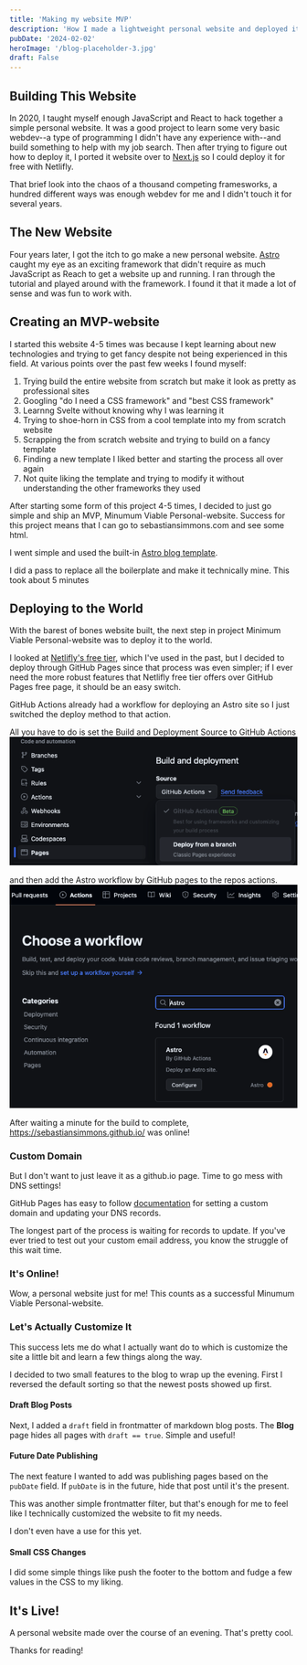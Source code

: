 ```yaml
---
title: 'Making my website MVP'
description: 'How I made a lightweight personal website and deployed it.'
pubDate: '2024-02-02'
heroImage: '/blog-placeholder-3.jpg'
draft: False
---
```


## Building This Website

In 2020, I taught myself enough JavaScript and React to hack together a simple personal website. It was a good project to learn some very basic webdev--a type of programming I didn't have any experience with--and build something to help with my job search. Then after trying to figure out how to deploy it, I ported it website over to [Next.js](https://nextjs.org/) so I could deploy it for free with Netlifly.

That brief look into the chaos of a thousand competing framesworks, a hundred different ways was enough webdev for me and I didn't touch it for several years.

## The New Website

Four years later, I got the itch to go make a new personal website.
[Astro](https://astro.build/) caught my eye as an exciting framework that didn't require as much JavaScript as Reach to get a website up and running.
I ran through the tutorial and played around with the framework. I found it that it made a lot of sense and was fun to work with.

## Creating an MVP-website

I started this website 4-5 times was because I kept learning about new technologies and trying to get fancy despite not being experienced in this field.
At various points over the past few weeks I found myself:

1. Trying build the entire website from scratch but make it look as pretty as professional sites
2. Googling "do I need a CSS framework" and "best CSS framework"
3. Learnng Svelte without knowing why I was learning it
4. Trying to shoe-horn in CSS from a cool template into my from scratch website
5. Scrapping the from scratch website and trying to build on a fancy template
6. Finding a new template I liked better and starting the process all over again
7. Not quite liking the template and trying to modify it without understanding the other frameworks they used


After starting some form of this project 4-5 times, I decided to just go simple and ship an MVP, Minumum Viable Personal-website. Success for this project means that I can go to sebastiansimmons.com and see some html.

I went simple and used the built-in [Astro blog template](https://github.com/withastro/astro/tree/latest/examples/blog).

I did a pass to replace all the boilerplate and make it technically mine. This took about 5 minutes

## Deploying to the World

With the barest of bones website built, the next step in project Minimum Viable Personal-website was to deploy it to the world.

I looked at [Netlifly's free tier](https://www.netlify.com/github-pages-vs-netlify/), which I've used in the past, but I decided to deploy through GitHub Pages since that process was even simpler; if I ever need the more robust features that Netlifly free tier offers over GitHub Pages free page, it should be an easy switch.

GitHub Actions already had a workflow for deploying an Astro site so I just switched the deploy method to that action.

All you have to do is set the Build and Deployment Source to GitHub Actions
![GitHub repository GitHub Pages deployment settings](../../../public/first_post/deploymentsettings.png)

and then add the Astro workflow by GitHub pages to the repos actions.
![GitHub action for Astro](../../../public/first_post/githubactions.png)

After waiting a minute for the build to complete, https://sebastiansimmons.github.io/ was online!

### Custom Domain

But I don't want to just leave it as a github.io page.
Time to go mess with DNS settings!

GitHub Pages has easy to follow [documentation](https://docs.github.com/en/pages/configuring-a-custom-domain-for-your-github-pages-site/about-custom-domains-and-github-pages) for setting a custom domain and updating your DNS records.

The longest part of the process is waiting for records to update. If you've ever tried to test out your custom email address, you know the struggle of this wait time.

### It's Online!

Wow, a personal website just for me! This counts as a successful Minumum Viable Personal-website. 



### Let's Actually Customize It

This success lets me do what I actually want do to which is customize the site a little bit and learn a few things along the way.

I decided to two small features to the blog to wrap up the evening. First I reversed the default sorting so that the newest posts showed up first.

#### Draft Blog Posts

Next, I added a `draft` field in frontmatter of markdown blog posts. The __Blog__ page hides all pages with `draft == true`. Simple and useful!

#### Future Date Publishing

The next feature I wanted to add was publishing pages based on the `pubDate` field. If `pubDate` is in the future, hide that post until it's the present.

This was another simple frontmatter filter, but that's enough for me to feel like I technically customized the website to fit my needs.

I don't even have a use for this yet.

#### Small CSS Changes

I did some simple things like push the footer to the bottom and fudge a few values in the CSS to my liking. 

## It's Live!

A personal website made over the course of an evening. That's pretty cool.

Thanks for reading!

